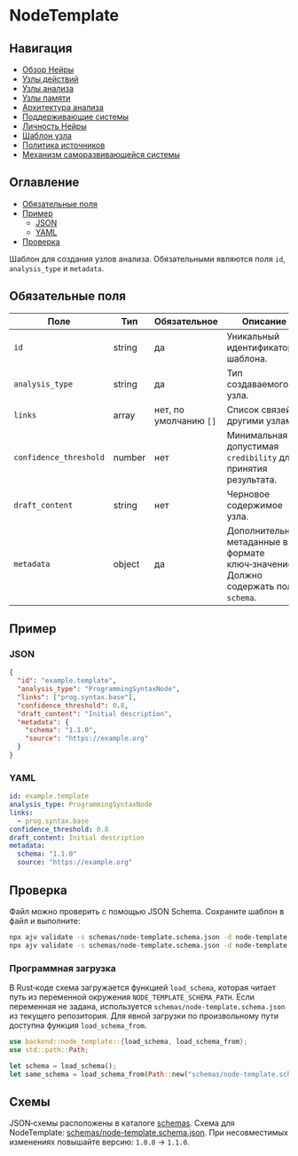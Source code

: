 # NodeTemplate

## Навигация
- [Обзор Нейры](README.md)
- [Узлы действий](action-nodes.md)
- [Узлы анализа](analysis-nodes.md)
- [Узлы памяти](memory-nodes.md)
- [Архитектура анализа](analysis-architecture.md)
- [Поддерживающие системы](support-systems.md)
- [Личность Нейры](personality.md)
- [Шаблон узла](node-template.md)
- [Политика источников](source-policy.md)
- [Механизм саморазвивающейся системы](self-updating-system.md)

## Оглавление
- [Обязательные поля](#обязательные-поля)
- [Пример](#пример)
  - [JSON](#json)
  - [YAML](#yaml)
- [Проверка](#проверка)


Шаблон для создания узлов анализа. Обязательными являются поля `id`, `analysis_type` и `metadata`.

## Обязательные поля

| Поле | Тип | Обязательное | Описание |
| --- | --- | --- | --- |
| `id` | string | да | Уникальный идентификатор шаблона. |
| `analysis_type` | string | да | Тип создаваемого узла. |
| `links` | array<string> | нет, по умолчанию `[]` | Список связей с другими узлами. |
| `confidence_threshold` | number | нет | Минимальная допустимая `credibility` для принятия результата. |
| `draft_content` | string | нет | Черновое содержимое узла. |
| `metadata` | object | да | Дополнительные метаданные в формате ключ‑значение. Должно содержать поле `schema`. |

## Пример

### JSON

```json
{
  "id": "example.template",
  "analysis_type": "ProgrammingSyntaxNode",
  "links": ["prog.syntax.base"],
  "confidence_threshold": 0.8,
  "draft_content": "Initial description",
  "metadata": {
    "schema": "1.1.0",
    "source": "https://example.org"
  }
}
```

### YAML

```yaml
id: example.template
analysis_type: ProgrammingSyntaxNode
links:
  - prog.syntax.base
confidence_threshold: 0.8
draft_content: Initial description
metadata:
  schema: "1.1.0"
  source: "https://example.org"
```

## Проверка

Файл можно проверить с помощью JSON Schema. Сохраните шаблон в файл и выполните:

```bash
npx ajv validate -s schemas/node-template.schema.json -d node-template.json
npx ajv validate -s schemas/node-template.schema.json -d node-template.yaml
```

### Программная загрузка

В Rust‑коде схема загружается функцией `load_schema`, которая читает путь из переменной окружения `NODE_TEMPLATE_SCHEMA_PATH`. Если переменная не задана, используется `schemas/node-template.schema.json` из текущего репозитория. Для явной загрузки по произвольному пути доступна функция `load_schema_from`.

```rust
use backend::node_template::{load_schema, load_schema_from};
use std::path::Path;

let schema = load_schema();
let same_schema = load_schema_from(Path::new("schemas/node-template.schema.json"));
```

## Схемы

JSON‑схемы расположены в каталоге [schemas](schemas). Схема для NodeTemplate: [schemas/node-template.schema.json](schemas/node-template.schema.json). При несовместимых изменениях повышайте версию: `1.0.0` → `1.1.0`.
